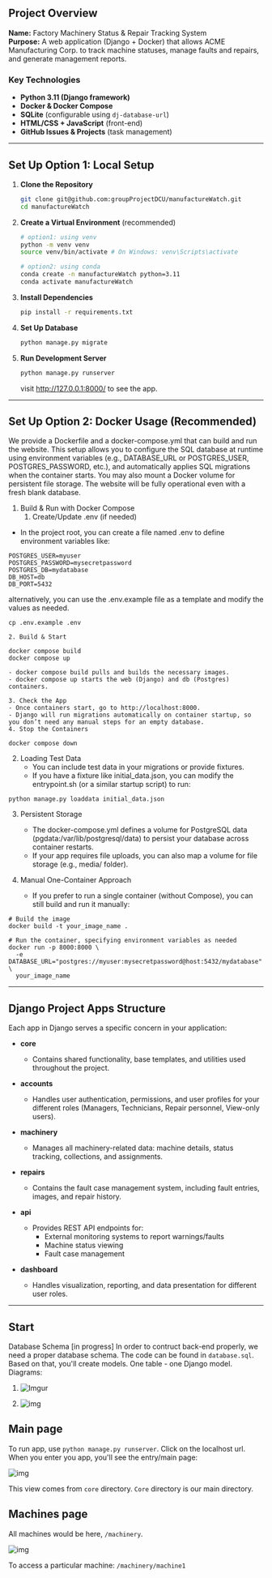 
## Project Overview

**Name:** Factory Machinery Status & Repair Tracking System  
**Purpose:** A web application (Django + Docker) that allows ACME Manufacturing Corp. to track machine statuses, manage faults and repairs, and generate management reports.

### Key Technologies
- **Python 3.11 (Django framework)**
- **Docker & Docker Compose**
- **SQLite** (configurable using `dj-database-url`)
- **HTML/CSS + JavaScript** (front-end)
- **GitHub Issues & Projects** (task management)

---

## Set Up Option 1: Local Setup

1. **Clone the Repository**  
   ```bash
   git clone git@github.com:groupProjectDCU/manufactureWatch.git
   cd manufactureWatch
   ```

2. **Create a Virtual Environment**  (recommended)
    ```bash
    # option1: using venv
    python -m venv venv
    source venv/bin/activate # On Windows: venv\Scripts\activate

    # option2: using conda
    conda create -n manufactureWatch python=3.11
    conda activate manufactureWatch
    ```

3. **Install Dependencies**
    ```bash
    pip install -r requirements.txt
    ```

4. **Set Up Database**
    ```bash
    python manage.py migrate
    ```

5. **Run Development Server**
    ```bash
    python manage.py runserver
    ```
    visit http://127.0.0.1:8000/ to see the app.

---

## Set Up Option 2: Docker Usage (Recommended)
We provide a Dockerfile and a docker-compose.yml that can build and run the website. This setup allows you to configure the SQL database at runtime using environment variables (e.g., DATABASE_URL or POSTGRES_USER, POSTGRES_PASSWORD, etc.), and automatically applies SQL migrations when the container starts. You may also mount a Docker volume for persistent file storage. The website will be fully operational even with a fresh blank database.

1. Build & Run with Docker Compose
    1. Create/Update .env (if needed)
- In the project root, you can create a file named .env to define environment variables like:
```
POSTGRES_USER=myuser
POSTGRES_PASSWORD=mysecretpassword
POSTGRES_DB=mydatabase
DB_HOST=db
DB_PORT=5432
```
alternatively, you can use the .env.example file as a template and modify the values as needed.
```
cp .env.example .env
```

    2. Build & Start
```
docker compose build
docker compose up
```
    - docker compose build pulls and builds the necessary images.
    - docker compose up starts the web (Django) and db (Postgres) containers.

    3. Check the App
    - Once containers start, go to http://localhost:8000.
    - Django will run migrations automatically on container startup, so you don’t need any manual steps for an empty database.
    4. Stop the Containers
```
docker compose down
```

2. Loading Test Data
    - You can include test data in your migrations or provide fixtures.
    - If you have a fixture like initial_data.json, you can modify the entrypoint.sh (or a similar startup script) to run:
```
python manage.py loaddata initial_data.json
```

3. Persistent Storage
    - The docker-compose.yml defines a volume for PostgreSQL data (pgdata:/var/lib/postgresql/data) to persist your database across container restarts.
    - If your app requires file uploads, you can also map a volume for file storage (e.g., media/ folder).

4. Manual One-Container Approach
    - If you prefer to run a single container (without Compose), you can still build and run it manually:
```
# Build the image
docker build -t your_image_name .

# Run the container, specifying environment variables as needed
docker run -p 8000:8000 \
  -e DATABASE_URL="postgres://myuser:mysecretpassword@host:5432/mydatabase" \
  your_image_name
```

---

## Django Project Apps Structure
    
Each app in Django serves a specific concern in your application:

- **core**
    - Contains shared functionality, base templates, and utilities used throughout the project.

- **accounts**
    - Handles user authentication, permissions, and user profiles for your different roles (Managers, Technicians, Repair personnel, View-only users).

- **machinery**
    - Manages all machinery-related data: machine details, status tracking, collections, and assignments.

- **repairs**
    - Contains the fault case management system, including fault entries, images, and repair history.

- **api**
    - Provides REST API endpoints for:
        - External monitoring systems to report warnings/faults
        - Machine status viewing
        - Fault case management

- **dashboard**
    - Handles visualization, reporting, and data presentation for different user roles.

------------------------------------------

## Start

Database Schema  [in progress] 
In order to contruct back-end properly, we need a proper database schema.
The code can be found in `database.sql`.
Based on that, you'll create models. One table - one Django model.
Diagrams:


1) ![Imgur](https://imgur.com/f9IaWjw.png)


2) ![img](https://imgur.com/R6PA4hx.png)

## Main page

To run app, use ``python manage.py runserver``. Click on the localhost url.
When you enter you app, you'll see the entry/main page:

![img](https://imgur.com/OstTlLQ.png)

This view comes from ``core`` directory. ``Core`` directory is our main directory.

## Machines page

All machines would be here, ```/machinery```.

![img](https://i.imgur.com/sgu0NJy.png)

To access a particular machine: ````/machinery/machine1````
